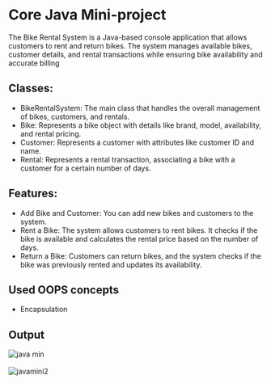 # Core Java Mini-project
The Bike Rental System is a Java-based console application that allows customers to rent and return bikes. The system manages available bikes, customer details, and rental transactions while ensuring bike availability and accurate billing

## Classes:

- BikeRentalSystem: The main class that handles the overall management of bikes, customers, and rentals.
- Bike: Represents a bike object with details like brand, model, availability, and rental pricing.
- Customer: Represents a customer with attributes like customer ID and name.
- Rental: Represents a rental transaction, associating a bike with a customer for a certain number of days.

## Features:

- Add Bike and Customer: You can add new bikes and customers to the system.
- Rent a Bike: The system allows customers to rent bikes. It checks if the bike is available and calculates the rental price based on the number of days.
- Return a Bike: Customers can return bikes, and the system checks if the bike was previously rented and updates its availability.

## Used OOPS concepts 
* Encapsulation

## Output
![java min](https://github.com/user-attachments/assets/aad81422-d17a-493f-83de-99877f00eaf9)
<br>
<br>
![javamini2](https://github.com/user-attachments/assets/7ef73432-cbbf-4ab8-af41-8cbc9c27ffa2)

